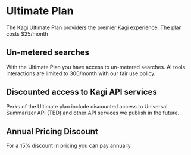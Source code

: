 # Ultimate Plan

The Kagi Ultimate Plan providers the premier Kagi experience. The plan costs $25/month

## Un-metered searches

With the Ultimate Plan you have access to un-metered searches. AI tools interactions are limited to 300/month with our fair use policy.

## Discounted access to Kagi API services

Perks of the Ultimate plan include discounted access to Universal Summarizer API (TBD) and other API services we publish in the future.

## Annual Pricing Discount

For a 15% discount in pricing you can pay annually.
